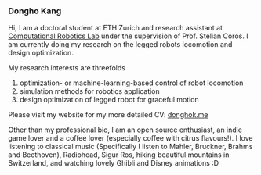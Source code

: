 ### Dongho Kang

<!--
**eastskykang/eastskykang** is a ✨ _special_ ✨ repository because its `README.md` (this file) appears on your GitHub profile.

Here are some ideas to get you started:

- 🔭 I’m currently working on ...
- 🌱 I’m currently learning ...
- 👯 I’m looking to collaborate on ...
- 🤔 I’m looking for help with ...
- 💬 Ask me about ...
- 📫 How to reach me: ...
- 😄 Pronouns: ...
- ⚡ Fun fact: ...
-->

Hi, I am a doctoral student at ETH Zurich and research assistant at [Computational Robotics Lab](http://crl.ethz.ch/) under the supervision of Prof. Stelian Coros. I am currently doing my research on the legged robots locomotion and design optimization. 

My research interests are threefolds
1. optimization- or machine-learning-based control of robot locomotion 
2. simulation methods for robotics application
3. design optimization of legged robot for graceful motion  

Please visit my website for my more detailed CV: [donghok.me](www.donghok.me)

Other than my professional bio, I am an open source enthusiast, an indie game lover and a coffee lover (especially coffee with citrus flavours!). I love listening to classical music (Specifically I listen to Mahler, Bruckner, Brahms and Beethoven), Radiohead, Sigur Ros, hiking beautiful mountains in Switzerland, and watching lovely Ghibli and Disney animations :D
